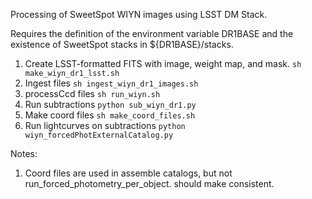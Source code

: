 Processing of SweetSpot WIYN images using LSST DM Stack.

Requires the definition of the environment variable DR1BASE and the existence of SweetSpot stacks in ${DR1BASE}/stacks.

1. Create LSST-formatted FITS with image, weight map, and mask.
`sh make_wiyn_dr1_lsst.sh`
2. Ingest files
`sh ingest_wiyn_dr1_images.sh`
3. processCcd files
`sh run_wiyn.sh`
4. Run subtractions
`python sub_wiyn_dr1.py`
5. Make coord files
`sh make_coord_files.sh`
6. Run lightcurves on subtractions
`python wiyn_forcedPhotExternalCatalog.py`

Notes:
1. Coord files are used in assemble catalogs, but not run_forced_photometry_per_object. should make consistent.
